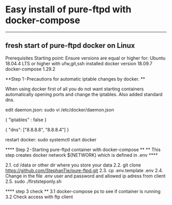 # Easy install of pure-ftpd with docker-compose
-----------------------------------------
fresh start of pure-ftpd docker on Linux 
-----------------------------------------
Prerequisites Starting point: Ensure versions are equal or higher for: Ubuntu 18.04.4 LTS or higher with ufw,git,ssh installed  docker version 18.09.7 docker-compose 1.29.2

**Step 1 - Precautions for automatic iptable changes by docker. **

When using docker first of all you do not want starting containers automatically opening ports and change the iptables. Also added standard dns.

edit daemon.json: sudo vi /etc/docker/daemon.json

{ "iptables" : false }

{ "dns": ["8.8.8.8", "8.8.8.4"] }

restart docker: sudo systemctl start docker

**** Step 2 - Starting pure-ftpd container with docker-compose ** ** This step creates docker network ${NETWORK) which is defined in .env ****

2.1.    cd /data  or other dir where you store your data
2.2.    git clone https://github.com/StephanTie/pure-ftpd.git
2.3.    cp .env.template .env
2.4.    Change in the file .env user and password and allowed ip adress from client
2.5.    sudo ./firststeponly.sh

**** step 3 check **
3.1    docker-compose ps  to see if container is running 
3.2    Check access with ftp client

